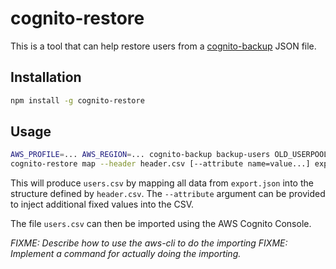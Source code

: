 # cognito-restore

This is a tool that can help restore users from a [cognito-backup](https://www.npmjs.com/package/cognito-backup) JSON file.

## Installation

```sh
npm install -g cognito-restore
```

## Usage

```sh
AWS_PROFILE=... AWS_REGION=... cognito-backup backup-users OLD_USERPOOL_ID --file export.json
cognito-restore map --header header.csv [--attribute name=value...] export.json > users.csv
```

This will produce `users.csv` by mapping all data from `export.json` into the structure defined by `header.csv`. The `--attribute` argument
can be provided to inject additional fixed values into the CSV.

The file `users.csv` can then be imported using the AWS Cognito Console.

_FIXME: Describe how to use the aws-cli to do the importing_
_FIXME: Implement a command for actually doing the importing._